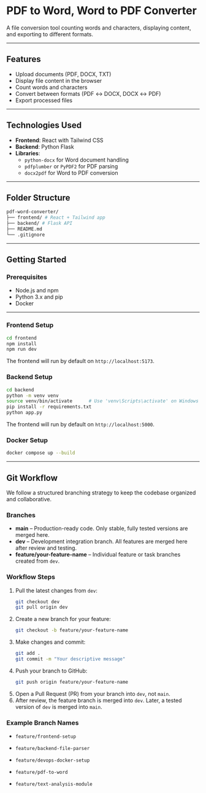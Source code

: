 # PDF to Word, Word to PDF Converter

A file conversion tool counting words and characters, displaying content, and exporting to different formats.

---

## Features

- Upload documents (PDF, DOCX, TXT)
- Display file content in the browser
- Count words and characters
- Convert between formats (PDF ↔ DOCX, DOCX ↔ PDF)
- Export processed files

---

## Technologies Used

- **Frontend**: React with Tailwind CSS
- **Backend**: Python Flask
- **Libraries**:
  - `python-docx` for Word document handling
  - `pdfplumber` or `PyPDF2` for PDF parsing
  - `docx2pdf` for Word to PDF conversion

---

## Folder Structure

```bash
pdf-word-converter/
├── frontend/ # React + Tailwind app
├── backend/ # Flask API
├── README.md
└── .gitignore
```

---

## Getting Started

### Prerequisites

- Node.js and npm
- Python 3.x and pip
- Docker

---

### Frontend Setup

```bash
cd frontend
npm install
npm run dev
```
The frontend will run by default on ```http://localhost:5173```.

### Backend Setup

```bash
cd backend
python -m venv venv
source venv/bin/activate      # Use 'venv\Scripts\activate' on Windows
pip install -r requirements.txt
python app.py
```
The frontend will run by default on ```http://localhost:5000```.

### Docker Setup

```bash
docker compose up --build
```

---

## Git Workflow

We follow a structured branching strategy to keep the codebase organized and collaborative.

### Branches

- **main** – Production-ready code. Only stable, fully tested versions are merged here.
- **dev** – Development integration branch. All features are merged here after review and testing.
- **feature/your-feature-name** – Individual feature or task branches created from `dev`.

### Workflow Steps

1. Pull the latest changes from `dev`:
   ```bash
   git checkout dev
   git pull origin dev
   ```
2. Create a new branch for your feature:
   ```bash
   git checkout -b feature/your-feature-name
   ```
3. Make changes and commit:
   ```bash
   git add .
   git commit -m "Your descriptive message"
   ```
4. Push your branch to GitHub:
   ```bash
   git push origin feature/your-feature-name
   ```
5. Open a Pull Request (PR) from your branch into ```dev```, not ```main```.
6. After review, the feature branch is merged into ```dev```. Later, a tested version of ```dev``` is merged into ```main```.

### Example Branch Names

- ```feature/frontend-setup```

- ```feature/backend-file-parser```

- ```feature/devops-docker-setup```

- ```feature/pdf-to-word```

- ```feature/text-analysis-module```
